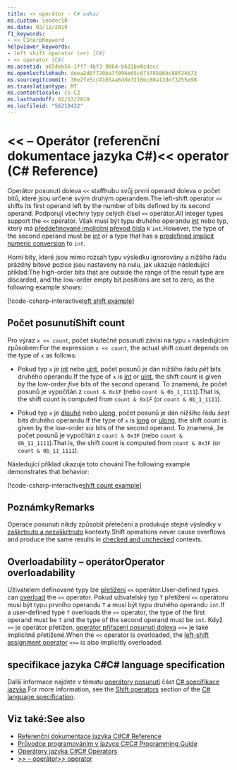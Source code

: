 ```yaml
---
title: << operátor - C# odkaz
ms.custom: seodec18
ms.date: 02/12/2019
f1_keywords:
- <<_CSharpKeyword
helpviewer_keywords:
- left shift operator (<<) [C#]
- << operator [C#]
ms.assetid: a654eb56-1ff7-4bf3-9064-b631be0cdccc
ms.openlocfilehash: deea2d0f720ba7f096e65c67378586bc88f24673
ms.sourcegitcommit: 30e2fe5cc4165aa6dde7218ec80a13def3255e98
ms.translationtype: MT
ms.contentlocale: cs-CZ
ms.lasthandoff: 02/13/2019
ms.locfileid: "56219432"
---
```

# <a name="-operator-c-reference"></a><span data-ttu-id="87c81-102">\<\< – Operátor (referenční dokumentace jazyka C#)</span><span class="sxs-lookup"><span data-stu-id="87c81-102">\<\< operator (C# Reference)</span></span>

<span data-ttu-id="87c81-103">Operátor posunutí doleva `<<` staffhubu svůj první operand doleva o počet bitů, které jsou určené svým druhým operandem.</span><span class="sxs-lookup"><span data-stu-id="87c81-103">The left-shift operator `<<` shifts its first operand left by the number of bits defined by its second operand.</span></span> <span data-ttu-id="87c81-104">Podporují všechny typy celých čísel `<<` operátor.</span><span class="sxs-lookup"><span data-stu-id="87c81-104">All integer types support the `<<` operator.</span></span> <span data-ttu-id="87c81-105">Však musí být typu druhého operandu [int](../keywords/int.md) nebo typ, který má [předdefinované implicitní převod čísla](../keywords/implicit-numeric-conversions-table.md) k `int`.</span><span class="sxs-lookup"><span data-stu-id="87c81-105">However, the type of the second operand must be [int](../keywords/int.md) or a type that has a [predefined implicit numeric conversion](../keywords/implicit-numeric-conversions-table.md) to `int`.</span></span>

<span data-ttu-id="87c81-106">Horní bity, které jsou mimo rozsah typu výsledku ignorovány a nižšího řádu prázdný bitové pozice jsou nastaveny na nulu, jak ukazuje následující příklad:</span><span class="sxs-lookup"><span data-stu-id="87c81-106">The high-order bits that are outside the range of the result type are discarded, and the low-order empty bit positions are set to zero, as the following example shows:</span></span>

[!code-csharp-interactive[left shift example](~/samples/snippets/csharp/language-reference/operators/ShiftOperatorsExamples.cs#LeftShift)]

## <a name="shift-count"></a><span data-ttu-id="87c81-107">Počet posunutí</span><span class="sxs-lookup"><span data-stu-id="87c81-107">Shift count</span></span>

<span data-ttu-id="87c81-108">Pro výraz `x << count`, počet skutečné posunutí závisí na typu `x` následujícím způsobem:</span><span class="sxs-lookup"><span data-stu-id="87c81-108">For the expression `x << count`, the actual shift count depends on the type of `x` as follows:</span></span>

- <span data-ttu-id="87c81-109">Pokud typ `x` je [int](../keywords/int.md) nebo [uint](../keywords/uint.md), počet posunů je dán nižšího řádu *pět* bits druhého operandu.</span><span class="sxs-lookup"><span data-stu-id="87c81-109">If the type of `x` is [int](../keywords/int.md) or [uint](../keywords/uint.md), the shift count is given by the low-order *five* bits of the second operand.</span></span> <span data-ttu-id="87c81-110">To znamená, že počet posunů je vypočítán z `count & 0x1F` (nebo `count & 0b_1_1111`).</span><span class="sxs-lookup"><span data-stu-id="87c81-110">That is, the shift count is computed from `count & 0x1F` (or `count & 0b_1_1111`).</span></span>

- <span data-ttu-id="87c81-111">Pokud typ `x` je [dlouhé](../keywords/long.md) nebo [ulong](../keywords/ulong.md), počet posunů je dán nižšího řádu *šest* bits druhého operandu.</span><span class="sxs-lookup"><span data-stu-id="87c81-111">If the type of `x` is [long](../keywords/long.md) or [ulong](../keywords/ulong.md), the shift count is given by the low-order *six* bits of the second operand.</span></span> <span data-ttu-id="87c81-112">To znamená, že počet posunů je vypočítán z `count & 0x3F` (nebo `count & 0b_11_1111`).</span><span class="sxs-lookup"><span data-stu-id="87c81-112">That is, the shift count is computed from `count & 0x3F` (or `count & 0b_11_1111`).</span></span>

<span data-ttu-id="87c81-113">Následující příklad ukazuje toto chování:</span><span class="sxs-lookup"><span data-stu-id="87c81-113">The following example demonstrates that behavior:</span></span>

[!code-csharp-interactive[shift count example](~/samples/snippets/csharp/language-reference/operators/ShiftOperatorsExamples.cs#LeftShiftByLargeCount)]

## <a name="remarks"></a><span data-ttu-id="87c81-114">Poznámky</span><span class="sxs-lookup"><span data-stu-id="87c81-114">Remarks</span></span>

<span data-ttu-id="87c81-115">Operace posunutí nikdy způsobit přetečení a produkuje stejné výsledky v [zaškrtnuto a nezaškrtnuto](../keywords/checked-and-unchecked.md) kontexty.</span><span class="sxs-lookup"><span data-stu-id="87c81-115">Shift operations never cause overflows and produce the same results in [checked and unchecked](../keywords/checked-and-unchecked.md) contexts.</span></span>

## <a name="operator-overloadability"></a><span data-ttu-id="87c81-116">Overloadability – operátor</span><span class="sxs-lookup"><span data-stu-id="87c81-116">Operator overloadability</span></span>

<span data-ttu-id="87c81-117">Uživatelem definované typy lze [přetížení](../keywords/operator.md) `<<` operátor.</span><span class="sxs-lookup"><span data-stu-id="87c81-117">User-defined types can [overload](../keywords/operator.md) the `<<` operator.</span></span> <span data-ttu-id="87c81-118">Pokud uživatelský typ `T` přetížení `<<` operátoru musí být typu prvního operandu `T` a musí být typu druhého operandu `int`.</span><span class="sxs-lookup"><span data-stu-id="87c81-118">If a user-defined type `T` overloads the `<<` operator, the type of the first operand must be `T` and the type of the second operand must be `int`.</span></span> <span data-ttu-id="87c81-119">Když `<<` je operátor přetížen, [operátor přiřazení posunutí doleva](left-shift-assignment-operator.md) `<<=` je také implicitně přetížené.</span><span class="sxs-lookup"><span data-stu-id="87c81-119">When the `<<` operator is overloaded, the [left-shift assignment operator](left-shift-assignment-operator.md) `<<=` is also implicitly overloaded.</span></span>

## <a name="c-language-specification"></a><span data-ttu-id="87c81-120">specifikace jazyka C#</span><span class="sxs-lookup"><span data-stu-id="87c81-120">C# language specification</span></span>

<span data-ttu-id="87c81-121">Další informace najdete v tématu [operátory posunutí](~/_csharplang/spec/expressions.md#shift-operators) část [ C# specifikace jazyka](../language-specification/index.md).</span><span class="sxs-lookup"><span data-stu-id="87c81-121">For more information, see the [Shift operators](~/_csharplang/spec/expressions.md#shift-operators) section of the [C# language specification](../language-specification/index.md).</span></span>

## <a name="see-also"></a><span data-ttu-id="87c81-122">Viz také:</span><span class="sxs-lookup"><span data-stu-id="87c81-122">See also</span></span>

- [<span data-ttu-id="87c81-123">Referenční dokumentace jazyka C#</span><span class="sxs-lookup"><span data-stu-id="87c81-123">C# Reference</span></span>](../index.md)
- [<span data-ttu-id="87c81-124">Průvodce programováním v jazyce C#</span><span class="sxs-lookup"><span data-stu-id="87c81-124">C# Programming Guide</span></span>](../../programming-guide/index.md)
- [<span data-ttu-id="87c81-125">Operátory jazyka C#</span><span class="sxs-lookup"><span data-stu-id="87c81-125">C# Operators</span></span>](index.md)
- [<span data-ttu-id="87c81-126">>> – operátor</span><span class="sxs-lookup"><span data-stu-id="87c81-126">>> operator</span></span>](right-shift-operator.md)
